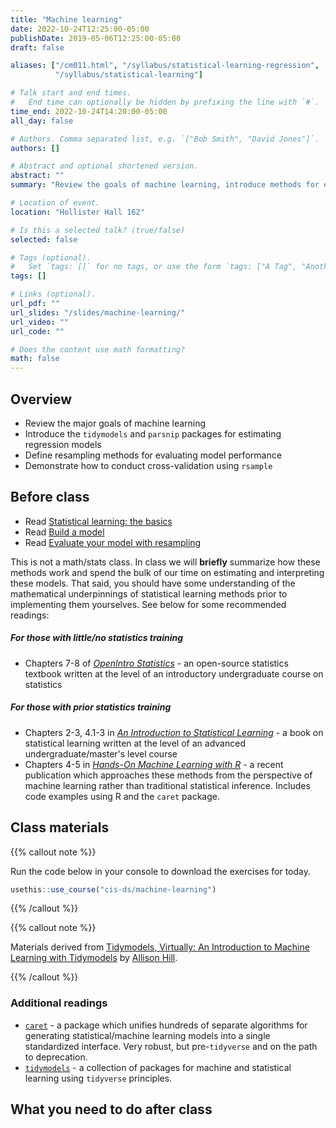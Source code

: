 ```yaml
---
title: "Machine learning"
date: 2022-10-24T12:25:00-05:00
publishDate: 2019-05-06T12:25:00-05:00
draft: false

aliases: ["/cm011.html", "/syllabus/statistical-learning-regression",
          "/syllabus/statistical-learning"]

# Talk start and end times.
#   End time can optionally be hidden by prefixing the line with `#`.
time_end: 2022-10-24T14:20:00-05:00
all_day: false

# Authors. Comma separated list, e.g. `["Bob Smith", "David Jones"]`.
authors: []

# Abstract and optional shortened version.
abstract: ""
summary: "Review the goals of machine learning, introduce methods for estimating models in R using the `tidymodels` framework, and define a resampling framework for model validation."

# Location of event.
location: "Hollister Hall 162"

# Is this a selected talk? (true/false)
selected: false

# Tags (optional).
#   Set `tags: []` for no tags, or use the form `tags: ["A Tag", "Another Tag"]` for one or more tags.
tags: []

# Links (optional).
url_pdf: ""
url_slides: "/slides/machine-learning/"
url_video: ""
url_code: ""

# Does the content use math formatting?
math: false
---
```




## Overview

* Review the major goals of machine learning
* Introduce the `tidymodels` and `parsnip` packages for estimating regression models
* Define resampling methods for evaluating model performance
* Demonstrate how to conduct cross-validation using `rsample`

## Before class

* Read [Statistical learning: the basics](/notes/statistical-learning/)
* Read [Build a model](/notes/start-with-models/)
* Read [Evaluate your model with resampling](/notes/resampling/)

This is not a math/stats class. In class we will **briefly** summarize how these methods work and spend the bulk of our time on estimating and interpreting these models. That said, you should have some understanding of the mathematical underpinnings of statistical learning methods prior to implementing them yourselves. See below for some recommended readings:

##### For those with little/no statistics training

* Chapters 7-8 of [*OpenIntro Statistics*](https://www.openintro.org/stat/textbook.php?stat_book=os) - an open-source statistics textbook written at the level of an introductory undergraduate course on statistics

##### For those with prior statistics training

* Chapters 2-3, 4.1-3 in [*An Introduction to Statistical Learning*](https://www.statlearning.com/) - a book on statistical learning written at the level of an advanced undergraduate/master's level course
* Chapters 4-5 in [*Hands-On Machine Learning with R*](https://bradleyboehmke.github.io/HOML/) - a recent publication which approaches these methods from the perspective of machine learning rather than traditional statistical inference. Includes code examples using R and the `caret` package.

## Class materials

{{% callout note %}}

Run the code below in your console to download the exercises for today.

```r
usethis::use_course("cis-ds/machine-learning")
```

{{% /callout %}}

{{% callout note %}}

Materials derived from [Tidymodels, Virtually: An Introduction to Machine Learning with Tidymodels](https://tmv.netlify.app/site/) by [Allison Hill](https://alison.rbind.io/).

{{% /callout %}}

### Additional readings

* [`caret`](https://topepo.github.io/caret/) - a package which unifies hundreds of separate algorithms for generating statistical/machine learning models into a single standardized interface. Very robust, but pre-`tidyverse` and on the path to deprecation.
* [`tidymodels`](https://www.tidymodels.org/start/) - a collection of packages for machine and statistical learning using `tidyverse` principles.

## What you need to do after class

